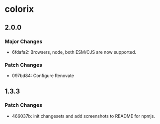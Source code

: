 # colorix

## 2.0.0

### Major Changes

- 6fdafa2: Browsers, node, both ESM/CJS are now supported.

### Patch Changes

- 097bd84: Configure Renovate

## 1.3.3

### Patch Changes

- 466037b: init changesets and add screenshots to README for npmjs.
